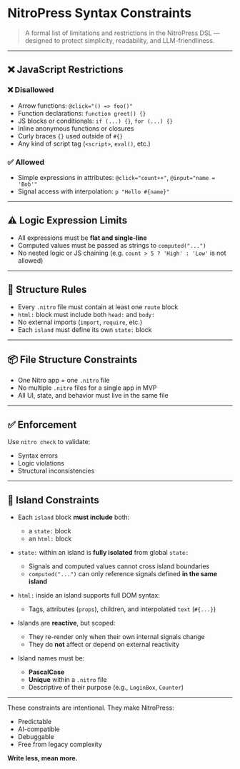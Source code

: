 # NitroPress Syntax Constraints

> A formal list of limitations and restrictions in the NitroPress DSL — designed to protect simplicity, readability, and LLM-friendliness.

---

## ❌ JavaScript Restrictions

### ❌ Disallowed

- Arrow functions: `@click="() => foo()"`
- Function declarations: `function greet() {}`
- JS blocks or conditionals: `if (...) {}`, `for (...) {}`
- Inline anonymous functions or closures
- Curly braces `{}` used outside of `#{}`
- Any kind of script tag (`<script>`, `eval()`, etc.)

### ✅ Allowed

- Simple expressions in attributes: `@click="count++"`, `@input="name = 'Bob'"`
- Signal access with interpolation: `p "Hello #{name}"`

---

## ⚠️ Logic Expression Limits

- All expressions must be **flat and single-line**
- Computed values must be passed as strings to `computed("...")`
- No nested logic or JS chaining (e.g. `count > 5 ? 'High' : 'Low'` is not allowed)

---

## 🧱 Structure Rules

- Every `.nitro` file must contain at least one `route` block
- `html:` block must include both `head:` and `body:`
- No external imports (`import`, `require`, etc.)
- Each `island` must define its own `state:` block

---

## 📦 File Structure Constraints

- One Nitro app = one `.nitro` file
- No multiple `.nitro` files for a single app in MVP
- All UI, state, and behavior must live in the same file

---

## ✅ Enforcement

Use `nitro check` to validate:

- Syntax errors
- Logic violations
- Structural inconsistencies

---

## 🧩 Island Constraints

- Each `island` block **must include** both:

  - a `state:` block
  - an `html:` block

- `state:` within an island is **fully isolated** from global `state:`

  - Signals and computed values cannot cross island boundaries
  - `computed("...")` can only reference signals defined **in the same island**

- `html:` inside an island supports full DOM syntax:

  - Tags, attributes (`props`), children, and interpolated `text` (`#{...}`)

- Islands are **reactive**, but scoped:

  - They re-render only when their own internal signals change
  - They do **not** affect or depend on external reactivity

- Island names must be:
  - **PascalCase**
  - **Unique** within a `.nitro` file
  - Descriptive of their purpose (e.g., `LoginBox`, `Counter`)

---

These constraints are intentional.
They make NitroPress:

- Predictable
- AI-compatible
- Debuggable
- Free from legacy complexity

**Write less, mean more.**
